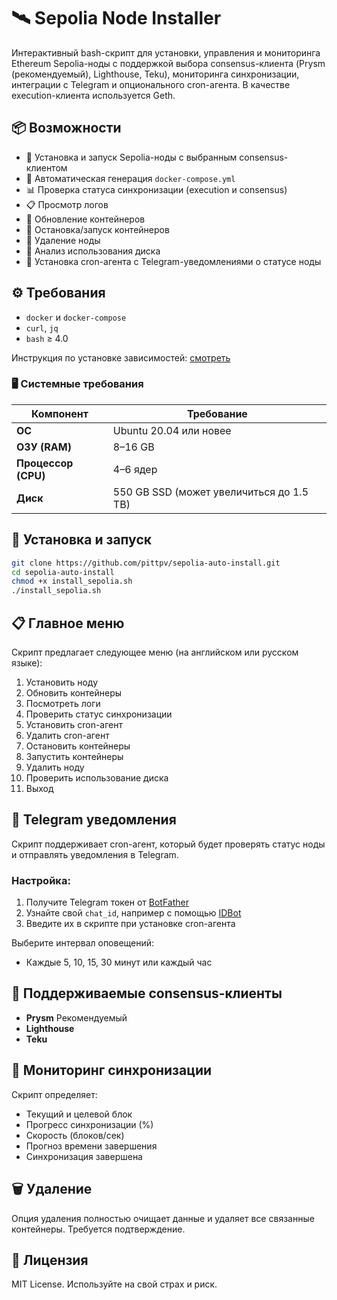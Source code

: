 # 🛰️ Sepolia Node Installer

Интерактивный bash-скрипт для установки, управления и мониторинга Ethereum Sepolia-ноды с поддержкой выбора consensus-клиента (Prysm (рекомендуемый), Lighthouse, Teku), мониторинга синхронизации, интеграции с Telegram и опционального cron-агента. В качестве execution-клиента используется Geth.

## 📦 Возможности

* 🔧 Установка и запуск Sepolia-ноды с выбранным consensus-клиентом
* 🐳 Автоматическая генерация `docker-compose.yml`
* 📊 Проверка статуса синхронизации (execution и consensus)
* 📋 Просмотр логов
* 🔄 Обновление контейнеров
* 🛑 Остановка/запуск контейнеров
* 🧹 Удаление ноды
* 💽 Анализ использования диска
* 📡 Установка cron-агента с Telegram-уведомлениями о статусе ноды

## ⚙️ Требования

* `docker` и `docker-compose`
* `curl`, `jq`
* `bash` ≥ 4.0

Инструкция по установке зависимостей: [смотреть](https://github.com/pittpv/sepolia-auto-install/blob/main/Install-Dependecies.md "Как установить Docker и другие зависимости")

### 🖥️ Системные требования

| Компонент         | Требование                    |
|-------------------|-------------------------------|
| **ОС**            | Ubuntu 20.04 или новее        |
| **ОЗУ (RAM)**     | 8–16 GB                       |
| **Процессор (CPU)**| 4–6 ядер                      |
| **Диск**          | 550 GB SSD (может увеличиться до 1.5 TB) |


## 🚀 Установка и запуск

```bash
git clone https://github.com/pittpv/sepolia-auto-install.git
cd sepolia-auto-install
chmod +x install_sepolia.sh
./install_sepolia.sh
```

## 📋 Главное меню

Скрипт предлагает следующее меню (на английском или русском языке):

1. Установить ноду
2. Обновить контейнеры
3. Посмотреть логи
4. Проверить статус синхронизации
5. Установить cron-агент
6. Удалить cron-агент
7. Остановить контейнеры
8. Запустить контейнеры
9. Удалить ноду
10. Проверить использование диска
11. Выход

## 🔐 Telegram уведомления

Скрипт поддерживает cron-агент, который будет проверять статус ноды и отправлять уведомления в Telegram.

### Настройка:

1. Получите Telegram токен от [BotFather](https://t.me/BotFather)
2. Узнайте свой `chat_id`, например с помощью [IDBot](https://t.me/myidbot)
3. Введите их в скрипте при установке cron-агента

Выберите интервал оповещений:

* Каждые 5, 10, 15, 30 минут или каждый час

## 🧠 Поддерживаемые consensus-клиенты

* **Prysm** Рекомендуемый
* **Lighthouse**
* **Teku**

## 📡 Мониторинг синхронизации

Скрипт определяет:

* Текущий и целевой блок
* Прогресс синхронизации (%)
* Скорость (блоков/сек)
* Прогноз времени завершения
* Синхронизация завершена

## 🗑️ Удаление

Опция удаления полностью очищает данные и удаляет все связанные контейнеры. Требуется подтверждение.

## 📄 Лицензия

MIT License. Используйте на свой страх и риск.
